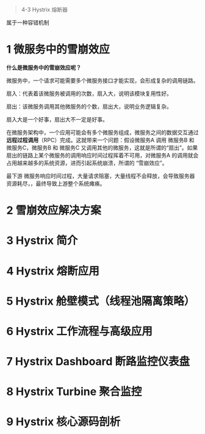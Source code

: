 > 4-3 Hystrix 熔断器

属于一种容错机制

# 1 微服务中的雪崩效应

**什么是微服务中的雪崩效应呢？**

微服务中，一个请求可能需要多个微服务接口才能实现，会形成复杂的调用链路。



扇入：代表着该微服务被调用的次数，扇入大，说明该模块复用性好。

扇出：该微服务调用其他微服务的个数，扇出大，说明业务逻辑复杂。

扇入大是一个好事，扇出大不一定是好事。

在微服务架构中，一个应用可能会有多个微服务组成，微服务之间的数据交互通过**远程过程调用**（RPC）完成。这就带来一个问题：假设微服务A 调用 微服务B 和 微服务C，微服务B 和 微服务C 又调用其他的微服务，这就是所谓的“扇出”。如果扇出的链路上某个微服务的调用响应时间过程挥着不可用，对微服务A 的调用就会占用越来越多的系统资源，进而引起系统崩溃，所谓的 “雪崩效应”。

最下游 微服务响应时间过程，大量请求阻塞，大量线程不会释放，会导致服务器资源耗尽，，最终导致上游整个系统瘫痪。

# 2 雪崩效应解决方案

# 3 Hystrix 简介

# 4 Hystrix 熔断应用

# 5 Hystrix 舱壁模式（线程池隔离策略）

# 6 Hystrix 工作流程与高级应用

# 7 Hystrix Dashboard 断路监控仪表盘

# 8 Hystrix Turbine 聚合监控

# 9 Hystrix 核心源码剖析